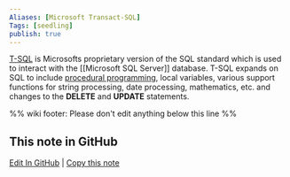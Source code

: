 ```yaml
---
Aliases: [Microsoft Transact-SQL]
Tags: [seedling]
publish: true
---
```


[T-SQL](https://docs.microsoft.com/en-us/sql/t-sql/language-reference?view=sql-server-ver15) is Microsofts proprietary version of the SQL standard which is used to interact with the [[Microsoft SQL Server]] database. T-SQL expands on SQL to include [procedural programming](https://en.wikipedia.org/wiki/Procedural_programming), local variables, various support functions for string processing, date processing, mathematics, etc. and changes to the **DELETE** and **UPDATE** statements.

%% wiki footer: Please don't edit anything below this line %%

## This note in GitHub

<span class="git-footer">[Edit In GitHub](https://github.dev/data-engineering-community/data-engineering-wiki/blob/main/Tools/T-SQL.md "git-hub-edit-note") | [Copy this note](https://raw.githubusercontent.com/data-engineering-community/data-engineering-wiki/main/Tools/T-SQL.md "git-hub-copy-note") </span>
